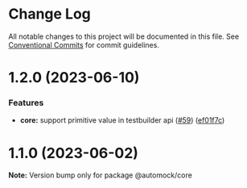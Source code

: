 # Change Log

All notable changes to this project will be documented in this file.
See [Conventional Commits](https://conventionalcommits.org) for commit guidelines.

# 1.2.0 (2023-06-10)

### Features

- **core:** support primitive value in testbuilder api ([#59](https://github.com/omermorad/automock/issues/59)) ([ef01f7c](https://github.com/omermorad/automock/commit/ef01f7ccc95867c66f992e78d7de90c353e53671))

# 1.1.0 (2023-06-02)

**Note:** Version bump only for package @automock/core
